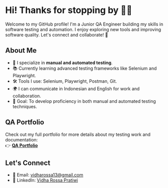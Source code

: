 # Hi! Thanks for stopping by 🙋‍♀️  
Welcome to my GitHub profile! I'm a Junior QA Engineer building my skills in software testing and automation. I enjoy exploring new tools and improving software quality. Let's connect and collaborate! 🌱

## About Me  
- 🌟 I specialize in **manual and automated testing**.  
- 📚 Currently learning advanced testing frameworks like Selenium and Playwright.  
- 🛠️ Tools I use: Selenium, Playwright, Postman, Git.  
- 🌍 I can communicate in Indonesian and English for work and collaboration.  
- 🎯 Goal: To develop proficiency in both manual and automated testing techniques. 

## QA Portfolio  
Check out my full portfolio for more details about my testing work and documentation:  
👉 **[QA Portfolio]([https://github.com/username/QA-Portfolio](https://github.com/vidhapratiwi/QA-Portfolio.git))**  

## Let's Connect  
- 📧 Email: vidharossa13@gmail.com
- 💼 LinkedIn: [Vidha Rossa Pratiwi](https://linkedin.com/in/vidhapratiwi)  
